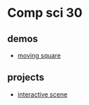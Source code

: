 # Comp sci 30

## demos
- [moving square](moving-square)


## projects

- [interactive scene](interactive-scene)